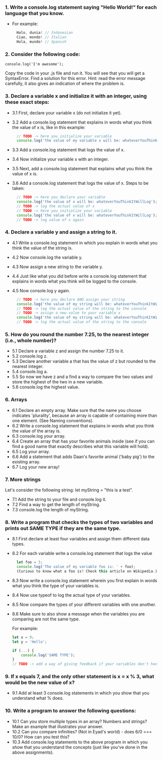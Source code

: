 ### 1. Write a console.log statement saying "Hello World!" for each language that you know.

  - For example:
    ```Javascript
      Halo, dunia! // Indonesian
      Ciao, mondo! // Italian
      Hola, mundo! // Spanish
      ```


### 2. Consider the following code:

  `console.log('I'm awesome');`

  Copy the code in your .js file and run it. You will see that you will get a SyntaxError. Find a solution for this error. Hint: read the error message carefully, it also gives an indication of where the problem is.


### 3. Declare a variable x and initialize it with an integer, using these exact steps:
  - 3.1 First, declare your variable x (do not initialize it yet).
  - 3.2 Add a console.log statement that explains in words what you think the value of x is, like in this example:

    ```Javascript
      // TODO -> here you initialize your variable
      console.log('the value of my variable x will be: whateverYouThinkItWillLog');
      ```
  - 3.3 Add a console.log statement that logs the value of x.
  - 3.4 Now initialize your variable x with an integer.
  - 3.5 Next, add a console.log statement that explains what you think the value of x is.
  - 3.6 Add a console.log statement that logs the value of x.
    Steps to be taken:

    ```Javascript
      // TODO -> here you declare your variable
      console.log('the value of x will be: whateverYouThinkItWillLog');
      // TODO -> log the actual value of x
      // TODO -> here you initialize your variable
      console.log('the value of x will be: whateverYouThinkItWillLog');
      // TODO -> log value of x again
    ```
### 4. Declare a variable y and assign a string to it.
  - 4.1 Write a console.log statement in which you explain in words what you think the value of the string is.
  - 4.2 Now console.log the variable y.
  - 4.3 Now assign a new string to the variable y.
  - 4.4 Just like what you did before write a console.log statement that explains in words what you think will be logged to the console.
  - 4.5 Now console.log y again.

    ```Javascript
      // TODO -> here you declare AND assign your string
      console.log('the value of my string will be: whateverYouThinkItWillLog');
      // TODO -> log the actual value of the string to the console
      // TODO -> assign a new value to your variable x
      console.log('the value of my string will be: whateverYouThinkItWillLog');
      // TODO -> log the actual value of the string to the console
    ```
### 5. How do you round the number 7.25, to the nearest integer (i.e., whole number)?
  - 5.1 Declare a variable z and assign the number 7.25 to it.
  - 5.2 console.log z.
  - 5.3 Declare another variable a that has the value of z but rounded to the nearest integer.
  - 5.4 console.log a.
  - 5.5 So now we have z and a find a way to compare the two values and store the highest of the two in a new variable.
  - 5.6 console.log the highest value.

### 6. Arrays
  - 6.1 Declare an empty array. Make sure that the name you choose indicates 'plurality', because an array is capable of containing more than one element. (See Naming conventions).
  - 6.2 Write a console.log statement that explains in words what you think the value of the array is.
  - 6.3 console.log your array.
  - 6.4 Create an array that has your favorite animals inside (see if you can find a good name that exactly describes what this variable will hold).
  - 6.5 Log your array.
  - 6.6 Add a statement that adds Daan's favorite animal ('baby pig') to the existing array.
  - 6.7 Log your new array!

### 7. More strings
  Let's consider the following string: let myString = "this is a test".
  - 7.1 Add the string to your file and console.log it.
  - 7.2 Find a way to get the length of myString.
  - 7.3 console.log the length of myString.

### 8. Write a program that checks the types of two variables and prints out SAME TYPE if they are the same type.
  - 8.1 First declare at least four variables and assign them different data types.
  - 8.2 For each variable write a console.log statement that logs the value
    ```Javascript
      let foo = 3;
      console.log('The value of my variable foo is: ' + foo);
      (Curious to know what a foo is? Check this article on Wikipedia.)
    ```

  - 8.3 Now write a console.log statement wherein you first explain in words what you think the type of your variables is.
  - 8.4 Now use typeof to log the actual type of your variables.
  - 8.5 Now compare the types of your different variables with one another.
  - 8.6 Make sure to also show a message when the variables you are comparing are not the same type.

    For example:
    ```Javascript
    let x = 9;
    let y = 'Hello';

    if (...) {
        console.log('SAME TYPE');
    }
    // TODO -> add a way of giving feedback if your variables don't have the same type
    ```

### 9. If x equals 7, and the only other statement is x = x % 3, what would be the new value of x?
  - 9.1 Add at least 3 console.log statements in which you show that you understand what % does.

### 10. Write a program to answer the following questions:
  - 10.1 Can you store multiple types in an array? Numbers and strings? Make an example that illustrates your answer.
  - 10.2 Can you compare infinities? (Not in Eyad's world) - does 6/0 === 10/0? How can you test this?
  - 10.3 Add console.log statements to the above program in which you show that you understand the concepts (just like you've done in the above assignments).

